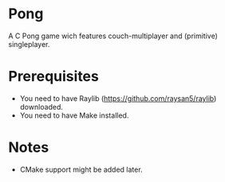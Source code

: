# Pong
A C Pong game wich features couch-multiplayer and (primitive) singleplayer.

# Prerequisites
- You need to have Raylib (https://github.com/raysan5/raylib) downloaded.
- You need to have Make installed.

# Notes
- CMake support might be added later.
